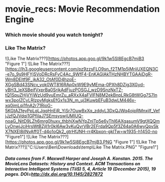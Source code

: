 # movie_recs: Movie Recommendation Engine
### Which movie should you watch tonight?

### Like The Matrix?
![Like The Matrix???][https://photos.app.goo.gl/9k1w5Sl8EgcB7mjB3 "Figure 1"]
![Like The Matrix???][https://lh3.googleusercontent.com/pz9zzsFLO9sn_f2TM1p5jMriiUXEQN3C-e7o_9s9HFYjSVoDRcRsFvC4Ac_9WfF4-EnKAGlAkTHzNHBYTGAAiDgR-Wm8DEItf9F_jkA32_OtAf0D4hzoE-XGgSBd43SNcv_yok0WT816RAp0xW9E9yMEma-0PXh8DZjg3XGyd-vBH3_leXSBeifVxprBa0SrjkAdFjuzPOSGJ_wzD9SnzNxTZ-tQ1SpuZHjVYjWzUd9vuEmrZu_aRXxX4aFVlFN8M2ekBnpLRkG8tWGg7S7Inwx3poIZCyLRIzpvMgksEfGx1s3N_m_uj3KuwbEFuB3dwLM446x-xq0imLqi1fnA2r71RioG-5KGtAZfeyPpLqLJqqHnEiR_YiSr7OuwBxXq_zddyL3DxQJWq4ojpRMnxjlf_VefjJzfQJVdqi1GPfilaJ7SEmsyswjUMIUQ-noaG_NitD9LZh6mrg0huxv_thbhjXwNYpZnlTp5e6vThI6AXgasumV9gtXQQmLyOnwjJciHrsWtBZjlI1r0kl6Aw3vKuQvrVBr2EFrda9Qp5f3Z64a0A6wyQpvSkX7NXEl8iINvAff0T-d4o1oQk2_gtrHfJNH-rr4Kbxon-gkITw=w1935-h1450-no "Figure1"]
![Like The Matrix???][https://photos.app.goo.gl/9k1w5Sl8EgcB7mjB3.PNG "Figure 1"]
![Like The Matrix???]["C:\Users\Ben\Downloads\temp\Like The Matrix.PNG" "Figure1"]

##### Data comes from F. Maxwell Harper and Joseph A. Konstan. 2015. The MovieLens Datasets: History and Context. ACM Transactions on Interactive Intelligent Systems (TiiS) 5, 4, Article 19 (December 2015), 19 pages. DOI=http://dx.doi.org/10.1145/2827872
